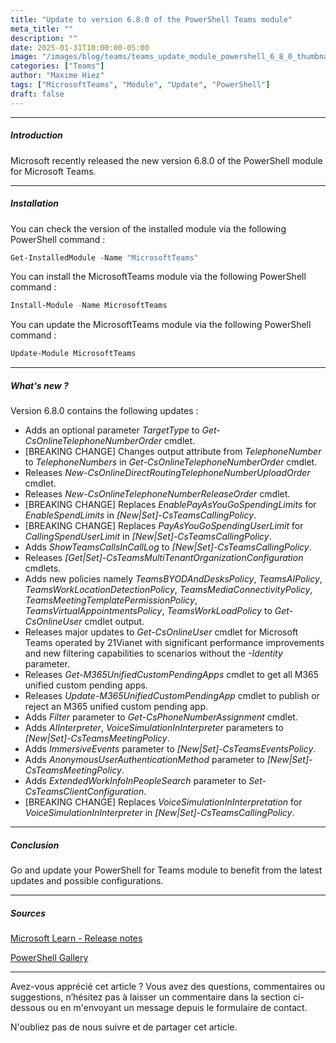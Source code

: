 ```yaml
---
title: "Update to version 6.8.0 of the PowerShell Teams module"
meta_title: ""
description: ""
date: 2025-01-31T10:00:00-05:00
image: "/images/blog/teams/teams_update_module_powershell_6_8_0_thumbnail.png"
categories: ["Teams"]
author: "Maxime Hiez"
tags: ["MicrosoftTeams", "Module", "Update", "PowerShell"]
draft: false
---
```

---

##### Introduction
Microsoft recently released the new version 6.8.0 of the PowerShell module for Microsoft Teams.

---

##### Installation
You can check the version of the installed module via the following PowerShell command :
```powershell
Get-InstalledModule -Name "MicrosoftTeams"
```

You can install the MicrosoftTeams module via the following PowerShell command :
```powershell
Install-Module -Name MicrosoftTeams
```

You can update the MicrosoftTeams module via the following PowerShell command :
```powershell
Update-Module MicrosoftTeams
```

---

##### What's new ?
Version 6.8.0 contains the following updates :

- Adds an optional parameter *TargetType* to *Get-CsOnlineTelephoneNumberOrder* cmdlet.
- [BREAKING CHANGE] Changes output attribute from *TelephoneNumber* to *TelephoneNumbers* in *Get-CsOnlineTelephoneNumberOrder* cmdlet.
- Releases *New-CsOnlineDirectRoutingTelephoneNumberUploadOrder* cmdlet.
- Releases *New-CsOnlineTelephoneNumberReleaseOrder* cmdlet.
- [BREAKING CHANGE] Replaces *EnablePayAsYouGoSpendingLimits* for *EnableSpendLimits* in *[New|Set]-CsTeamsCallingPolicy*.
- [BREAKING CHANGE] Replaces *PayAsYouGoSpendingUserLimit* for *CallingSpendUserLimit* in *[New|Set]-CsTeamsCallingPolicy*.
- Adds *ShowTeamsCallsInCallLog* to *[New|Set]-CsTeamsCallingPolicy*.
- Releases *[Get|Set]-CsTeamsMultiTenantOrganizationConfiguration* cmdlets.
- Adds new policies namely *TeamsBYODAndDesksPolicy*, *TeamsAIPolicy*, *TeamsWorkLocationDetectionPolicy*, *TeamsMediaConnectivityPolicy*, *TeamsMeetingTemplatePermissionPolicy*, *TeamsVirtualAppointmentsPolicy*, *TeamsWorkLoadPolicy* to *Get-CsOnlineUser* cmdlet output.
- Releases major updates to *Get-CsOnlineUser* cmdlet for Microsoft Teams operated by 21Vianet with significant performance improvements and new filtering capabilities to scenarios without the *-Identity* parameter.
- Releases *Get-M365UnifiedCustomPendingApps* cmdlet to get all M365 unified custom pending apps.
- Releases *Update-M365UnifiedCustomPendingApp* cmdlet to publish or reject an M365 unified custom pending app.
- Adds *Filter* parameter to *Get-CsPhoneNumberAssignment* cmdlet.
- Adds *AIInterpreter*, *VoiceSimulationInInterpreter* parameters to *[New|Set]-CsTeamsMeetingPolicy*.
- Adds *ImmersiveEvents* parameter to *[New|Set]-CsTeamsEventsPolicy*.
- Adds *AnonymousUserAuthenticationMethod* parameter to *[New|Set]-CsTeamsMeetingPolicy*.
- Adds *ExtendedWorkInfoInPeopleSearch* parameter to *Set-CsTeamsClientConfiguration*.
- [BREAKING CHANGE] Replaces *VoiceSimulationInInterpretation* for *VoiceSimulationInInterpreter* in *[New|Set]-CsTeamsCallingPolicy*.

---

##### Conclusion
Go and update your PowerShell for Teams module to benefit from the latest updates and possible configurations.

---

##### Sources
[Microsoft Learn - Release notes](https://learn.microsoft.com/en-us/MicrosoftTeams/teams-powershell-release-notes)

[PowerShell Gallery](https://www.powershellgallery.com/packages/MicrosoftTeams/6.8.0)

---


Avez-vous apprécié cet article ? Vous avez des questions, commentaires ou suggestions, n’hésitez pas à laisser un commentaire dans la section ci-dessous ou en m'envoyant un message depuis le formulaire de contact.

N'oubliez pas de nous suivre et de partager cet article.